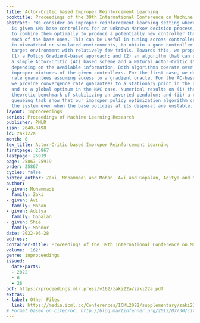 ```yaml
---
title: Actor-Critic based Improper Reinforcement Learning
booktitle: Proceedings of the 39th International Conference on Machine Learning
abstract: 'We consider an improper reinforcement learning setting where a learner
  is given $M$ base controllers for an unknown Markov decision process, and wishes
  to combine them optimally to produce a potentially new controller that can outperform
  each of the base ones. This can be useful in tuning across controllers, learnt possibly
  in mismatched or simulated environments, to obtain a good controller for a given
  target environment with relatively few trials. Towards this, we propose two algorithms:
  (1) a Policy Gradient-based approach; and (2) an algorithm that can switch between
  a simple Actor-Critic (AC) based scheme and a Natural Actor-Critic (NAC) scheme
  depending on the available information. Both algorithms operate over a class of
  improper mixtures of the given controllers. For the first case, we derive convergence
  rate guarantees assuming access to a gradient oracle. For the AC-based approach
  we provide convergence rate guarantees to a stationary point in the basic AC case
  and to a global optimum in the NAC case. Numerical results on (i) the standard control
  theoretic benchmark of stabilizing an inverted pendulum; and (ii) a constrained
  queueing task show that our improper policy optimization algorithm can stabilize
  the system even when the base policies at its disposal are unstable.'
layout: inproceedings
series: Proceedings of Machine Learning Research
publisher: PMLR
issn: 2640-3498
id: zaki22a
month: 0
tex_title: Actor-Critic based Improper Reinforcement Learning
firstpage: 25867
lastpage: 25919
page: 25867-25919
order: 25867
cycles: false
bibtex_author: Zaki, Mohammadi and Mohan, Avi and Gopalan, Aditya and Mannor, Shie
author:
- given: Mohammadi
  family: Zaki
- given: Avi
  family: Mohan
- given: Aditya
  family: Gopalan
- given: Shie
  family: Mannor
date: 2022-06-28
address:
container-title: Proceedings of the 39th International Conference on Machine Learning
volume: '162'
genre: inproceedings
issued:
  date-parts:
  - 2022
  - 6
  - 28
pdf: https://proceedings.mlr.press/v162/zaki22a/zaki22a.pdf
extras:
- label: Other Files
  link: https://media.icml.cc/Conferences/ICML2022/supplementary/zaki22a-supp.zip
# Format based on citeproc: http://blog.martinfenner.org/2013/07/30/citeproc-yaml-for-bibliographies/
---
```


